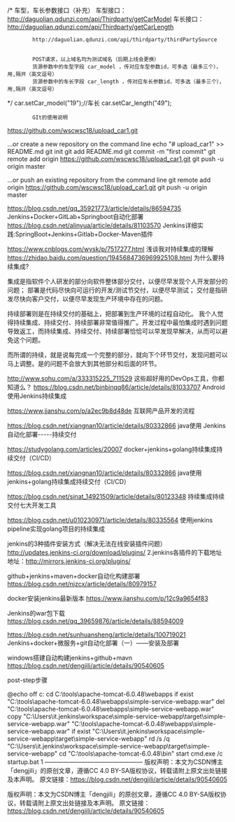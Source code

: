 


/*
            车型，车长参数接口（补充）
            车型接口：http://daguolian.qdunzi.com/api/Thirdparty/getCarModel
            车长接口：http://daguolian.qdunzi.com/api/Thirdparty/getCarLength
            
            http://daguolian.qdunzi.com/api/thirdparty/thirdPartySource
            
            
            POST请求，以上域名均为测试域名（后期上线会更换）
            货源参数中的车型字段 car_model ，传对应车型参数id，可多选（最多三个），用,隔开（英文逗号）
            货源参数中的车长字段 car_length ，传对应车长参数id，可多选（最多三个），用,隔开（英文逗号）
*/
            car.setCar_model("19");//车长
            car.setCar_length("49");
            
            GIt的使用说明
https://github.com/wscwsc18/upload_car1.git            
            
…or create a new repository on the command line
echo "# upload_car1" >> README.md
git init
git add README.md
git commit -m "first commit"
git remote add origin https://github.com/wscwsc18/upload_car1.git
git push -u origin master            



…or push an existing repository from the command line
git remote add origin https://github.com/wscwsc18/upload_car1.git
git push -u origin master




https://blog.csdn.net/qq_35921773/article/details/86594735   Jenkins+Docker+GitLab+Springboot自动化部署
https://blog.csdn.net/alinyua/article/details/81103570    Jenkins详细实践:SpringBoot+Jenkins+Gitlab+Docker-Maven插件


https://www.cnblogs.com/wysk/p/7517277.html  浅谈我对持续集成的理解
https://zhidao.baidu.com/question/1945684736969925108.html   为什么要持续集成?

集成是指软件个人研发的部分向软件整体部分交付，以便尽早发现个人开发部分的问题；
部署是代码尽快向可运行的开发/测试节交付，以便尽早测试；
交付是指研发尽快向客户交付，以便尽早发现生产环境中存在的问题。

持续部署则是在持续交付的基础上，把部署到生产环境的过程自动化。
我个人觉得持续集成、持续交付、持续部署非常值得推广。开发过程中最怕集成时遇到问题导致返工，而持续集成、持续交付、持续部署恰恰可以早发现早解决，从而可以避免这个问题。

而所谓的持续，就是说每完成一个完整的部分，就向下个环节交付，发现问题可以马上调整。是的问题不会放大到其他部分和后面的环节。





http://www.sohu.com/a/333315225_711529  这些超好用的DevOps工具，你都知道么？
https://blog.csdn.net/binbinqq86/article/details/81033707  Android使用Jenkins持续集成



https://www.jianshu.com/p/a2ec9b8d48de  互联网产品开发的流程


https://blog.csdn.net/xiangnan10/article/details/80332866   java使用 Jenkins自动化部署-----持续交付


https://studygolang.com/articles/20007     docker+jenkins+golang持续集成持续交付（CI/CD）


https://blog.csdn.net/xiangnan10/article/details/80332866   java使用jenkins+golang持续集成持续交付（CI/CD）

https://blog.csdn.net/sinat_14921509/article/details/80123348  持续集成持续交付七大开发工具


https://blog.csdn.net/u010230971/article/details/80335564 使用jenkins pipeline实现golang项目的持续集成




jenkins的3种插件安装方式（解决无法在线安装插件问题）
http://updates.jenkins-ci.org/download/plugins/
2.jenkins各插件的下载地址
地址：http://mirrors.jenkins-ci.org/plugins/


github+jenkins+maven+docker自动化构建部署
https://blog.csdn.net/njzcx/article/details/80979157

docker安装jenkins最新版本
https://www.jianshu.com/p/12c9a9654f83


Jenkins的war包下载
https://blog.csdn.net/qq_39659876/article/details/88594009


https://blog.csdn.net/sunhuansheng/article/details/100719021
Jenkins+docker+微服务+git自动化部署（一）——安装及部署



windows搭建自动构建jenkins+github+mavn
https://blog.csdn.net/dengjili/article/details/90540605




post-step步骤





@echo off
c:
cd C:\tools\apache-tomcat-6.0.48\webapps
if exist "C:\tools\apache-tomcat-6.0.48\webapps\simple-service-webapp.war" del "C:\tools\apache-tomcat-6.0.48\webapps\simple-service-webapp.war"
copy "C:\Users\it\.jenkins\workspace\simple-service-webapp\target\simple-service-webapp.war" "C:\tools\apache-tomcat-6.0.48\webapps\simple-service-webapp.war"
if exist "C:\Users\it\.jenkins\workspace\simple-service-webapp\target\simple-service-webapp\"  rd /s /q "C:\Users\it\.jenkins\workspace\simple-service-webapp\target\simple-service-webapp\"
cd "C:\tools\apache-tomcat-6.0.48\bin\"
start cmd.exe /c startup.bat
1
————————————————
版权声明：本文为CSDN博主「dengjili」的原创文章，遵循CC 4.0 BY-SA版权协议，转载请附上原文出处链接及本声明。
原文链接：https://blog.csdn.net/dengjili/article/details/90540605

版权声明：本文为CSDN博主「dengjili」的原创文章，遵循CC 4.0 BY-SA版权协议，转载请附上原文出处链接及本声明。
原文链接：https://blog.csdn.net/dengjili/article/details/90540605

